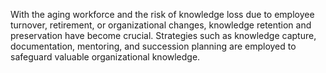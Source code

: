 With the aging workforce and the risk of knowledge loss due to employee turnover, retirement, or organizational changes, knowledge retention and preservation have become crucial. Strategies such as knowledge capture, documentation, mentoring, and succession planning are employed to safeguard valuable organizational knowledge.